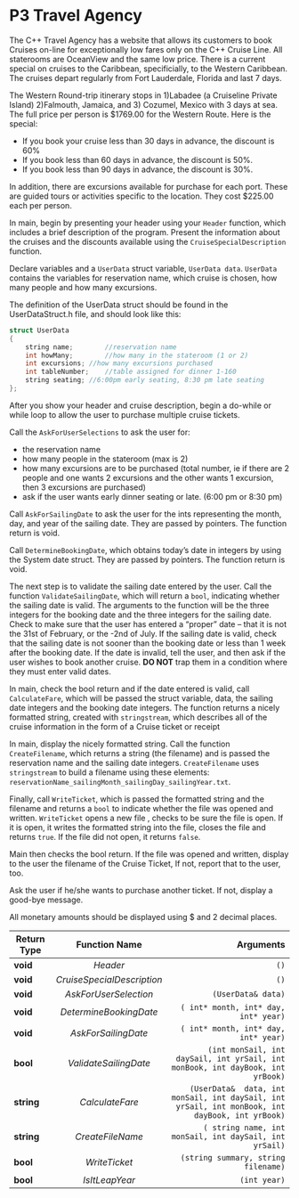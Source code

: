# P3 Travel Agency

The C++ Travel Agency has a website that allows its customers to book Cruises on-line for exceptionally low fares only on the C++ Cruise Line.  All staterooms are OceanView and the same low price.   There is a current special on cruises to the Caribbean, specificially, to the Western Caribbean.  The cruises depart regularly from Fort Lauderdale, Florida and last 7 days.  

The Western Round-trip itinerary stops in 1)Labadee (a Cruiseline Private Island) 2)Falmouth, Jamaica, and  3) Cozumel, Mexico with 3 days at sea.  The full price per person  is $1769.00 for the Western Route. Here is the special: 
   - If you book your cruise less than 30 days in advance, the discount is 60%
   - If you book less than 60 days in advance, the discount is 50%.
   - If you book less than 90 days in advance, the discount is 30%. 

In addition, there are excursions  available for purchase for each port.  These are guided tours or activities specific to the location.  They cost $225.00 each per person.

In main, begin by presenting your header using your ```Header``` function, which includes a brief description of the program. Present the information about the cruises and the discounts available using the ```CruiseSpecialDescription``` function.

Declare variables and a ```UserData```  struct variable, ```UserData data```. ```UserData``` contains the variables for reservation name, which cruise is chosen, how many people and how  many excursions.

The definition of the UserData struct should be found in the UserDataStruct.h file, and should look like this:

```C++
struct UserData
{
	string name;		//reservation name	
	int howMany;		//how many in the stateroom (1 or 2)
	int excursions;	//how many excursions purchased
	int tableNumber;	//table assigned for dinner 1-160
	string seating;	//6:00pm early seating, 8:30 pm late seating
};
```

After you show your header and cruise description, begin a do-while or while loop to allow the user to purchase multiple cruise tickets.

Call the ```AskForUserSelections``` to ask the user for:
   - the reservation name
   - how many people in the stateroom (max is 2)
   - how many excursions are to be purchased (total number, ie if there are 2 people and one  wants 2 excursions and the other wants 1 excursion, then 3 excursions are purchased)
   - ask if the user wants early dinner seating or late. (6:00 pm or 8:30 pm)

Call ```AskForSailingDate``` to ask the user for the ints representing the  month, day, and year of the sailing date. They are passed by pointers.  The function return is void.

Call ```DetermineBookingDate```, which obtains today’s date  in integers by using the System date struct.  They are passed by pointers.  The function return is void.

The next step is to validate the sailing date entered by the user.  Call the function ```ValidateSailingDate```, which will return a ```bool```, indicating whether the sailing date is valid.  The arguments to the function will be the three integers for the booking date and the three integers for the sailing date.  Check to make sure that the user has entered a “proper” date – that it is not the 31st of February, or the -2nd of July.  If the sailing  date is valid, check that the sailing date is not sooner than the booking date or less than 1 week after the booking date. If the date is invalid, tell the user, and then ask if the user wishes to book another cruise. **DO NOT** trap them in a condition where they must enter valid dates. 

In main, check the bool return and if the date entered is valid, call ```CalculateFare```, which will be passed the struct variable, data,  the sailing date integers and the booking date integers.  The function returns a nicely formatted string, created with ```stringstream```, which describes all of the cruise information in the form of a Cruise ticket or receipt

In main, display the nicely formatted string.  Call the function ```CreateFilename```, which returns a string (the filename) and is passed the reservation name and the sailing date integers.   ```CreateFilename``` uses ```stringstream``` to build a filename using these elements:  ```reservationName_sailingMonth_sailingDay_sailingYear.txt```. 

Finally, call ```WriteTicket```, which is passed the formatted string and the filename and returns a ```bool``` to indicate whether the file was opened and written.  ```WriteTicket``` opens a new file , checks to be sure the file is open.  If it is open, it writes the formatted string into the file, closes the file and returns ```true```.  If the file did not open, it returns ```false```.

Main then checks the bool return.  If the file was opened and written, display to the user the filename of the Cruise Ticket, If not, report that to the user, too.

Ask the user if he/she wants to purchase another ticket.  If not, display a good-bye message.

All monetary amounts should be displayed using $ and 2 decimal places.

| Return Type| Function Name|Arguments|
| ------------- |:-------------:| -----:|
| **void**     | _Header_ | ```()``` |
| **void**       | _CruiseSpecialDescription_|```()```|
| **void** | _AskForUserSelection_| ```(UserData& data)``` |
| **void** | _DetermineBookingDate_|    ```( int* month, int* day, int* year)``` |
| **void** | _AskForSailingDate_| ```( int* month, int* day, int* year)```|
| **bool** | _ValidateSailingDate_|```(int monSail, int daySail, int yrSail, int monBook, int dayBook, int yrBook)``` |
| **string** | _CalculateFare_|```(UserData&  data, int monSail, int daySail, int yrSail, int monBook, int dayBook, int yrBook)```  |
| **string** | _CreateFileName_|```( string name, int monSail, int daySail, int yrSail)```  |
| **bool** | _WriteTicket_|```(string summary, string filename)```  |
| **bool** | _IsItLeapYear_|```(int year)```  |
